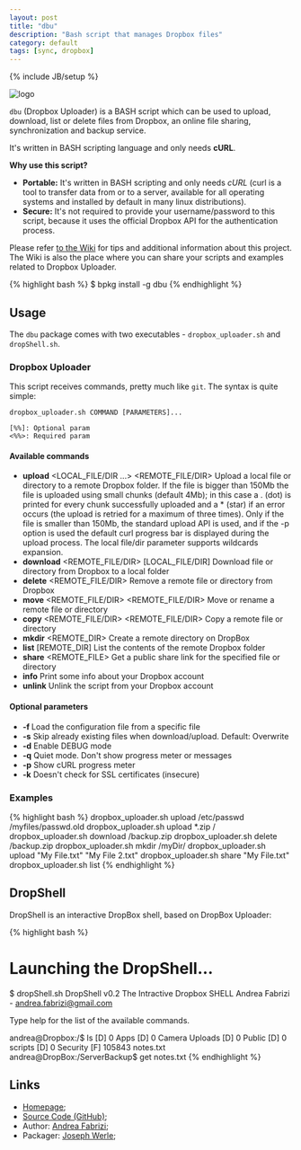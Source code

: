 ```yaml
---
layout: post
title: "dbu"
description: "Bash script that manages Dropbox files"
category: default
tags: [sync, dropbox]
---
```

{% include JB/setup %}

![logo](http://www.andreafabrizi.it/images/dropbox_logo.png)

`dbu` (Dropbox Uploader) is a BASH script which can be used to upload, download, list or delete files from Dropbox, an online file sharing, synchronization and backup service.

It's written in BASH scripting language and only needs **cURL**.

**Why use this script?**

* **Portable:** It's written in BASH scripting and only needs *cURL* (curl is a tool to transfer data from or to a server, available for all operating systems and installed by default in many linux distributions).
* **Secure:** It's not required to provide your username/password to this script, because it uses the official Dropbox API for the authentication process.

Please refer [to the Wiki](https://github.com/andreafabrizi/Dropbox-Uploader/wiki) for tips and additional information about this project. The Wiki is also the place where you can share your scripts and examples related to Dropbox Uploader.

{% highlight bash %}
$ bpkg install -g dbu
{% endhighlight %}

## Usage

The `dbu` package comes with two executables - `dropbox_uploader.sh` and `dropShell.sh`.

### Dropbox Uploader

This script receives commands, pretty much like `git`. The syntax is quite simple:

```
dropbox_uploader.sh COMMAND [PARAMETERS]...

[%%]: Optional param
<%%>: Required param
```

#### Available commands

* **upload** <LOCAL_FILE/DIR ...> <REMOTE_FILE/DIR>
  Upload a local file or directory to a remote Dropbox folder.
  If the file is bigger than 150Mb the file is uploaded using small chunks (default 4Mb);
  in this case a . (dot) is printed for every chunk successfully uploaded and a * (star) if an error occurs (the upload is retried for a maximum of three times).
  Only if the file is smaller than 150Mb, the standard upload API is used, and if the -p option is used
  the default curl progress bar is displayed during the upload process.
  The local file/dir parameter supports wildcards expansion.
* **download** <REMOTE_FILE/DIR> [LOCAL_FILE/DIR]
  Download file or directory from Dropbox to a local folder
* **delete** <REMOTE_FILE/DIR>
  Remove a remote file or directory from Dropbox
* **move** <REMOTE_FILE/DIR> <REMOTE_FILE/DIR>
  Move or rename a remote file or directory
* **copy** <REMOTE_FILE/DIR> <REMOTE_FILE/DIR>
  Copy a remote file or directory
* **mkdir** <REMOTE_DIR>
  Create a remote directory on DropBox
* **list** [REMOTE_DIR]
  List the contents of the remote Dropbox folder
* **share** <REMOTE_FILE>
  Get a public share link for the specified file or directory
* **info**
  Print some info about your Dropbox account
* **unlink**
  Unlink the script from your Dropbox account

#### Optional parameters

* **-f <FILENAME>**
  Load the configuration file from a specific file
* **-s**
  Skip already existing files when download/upload. Default: Overwrite
* **-d**
  Enable DEBUG mode
* **-q**
  Quiet mode. Don't show progress meter or messages
* **-p**
  Show cURL progress meter
* **-k**
  Doesn't check for SSL certificates (insecure)

### Examples

{% highlight bash %}
dropbox_uploader.sh upload /etc/passwd /myfiles/passwd.old
dropbox_uploader.sh upload *.zip /
dropbox_uploader.sh download /backup.zip
dropbox_uploader.sh delete /backup.zip
dropbox_uploader.sh mkdir /myDir/
dropbox_uploader.sh upload "My File.txt" "My File 2.txt"
dropbox_uploader.sh share "My File.txt"
dropbox_uploader.sh list
{% endhighlight %}

## DropShell

DropShell is an interactive DropBox shell, based on DropBox Uploader:

{% highlight bash %}
# Launching the DropShell...
$ dropShell.sh
DropShell v0.2
The Intractive Dropbox SHELL
Andrea Fabrizi - andrea.fabrizi@gmail.com

Type help for the list of the available commands.

andrea@Dropbox:/$ ls
[D] 0       Apps
[D] 0       Camera Uploads
[D] 0       Public
[D] 0       scripts
[D] 0       Security
[F] 105843  notes.txt
andrea@DropBox:/ServerBackup$ get notes.txt
{% endhighlight %}

## Links

* [Homepage](http://www.andreafabrizi.it/?dropbox_uploader);
* [Source Code (GitHub)](https://github.com/bpkg/dbu);
* Author: [Andrea Fabrizi](http://www.andreafabrizi.it/);
* Packager: [Joseph Werle](https://github.com/jwerle);

